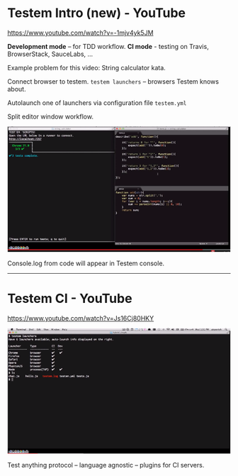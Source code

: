 # Testem Intro (new) - YouTube

<https://www.youtube.com/watch?v=-1mjv4yk5JM>

**Development mode** – for TDD workflow.
**CI mode** - testing on Travis, BrowserStack, SauceLabs, ...

Example problem for this video: String calculator kata.

Connect browser to testem. `testem launchers` – browsers Testem knows about.

Autolaunch one of launchers via configuration file `testem.yml`

Split editor window workflow.

![](assets/068ce1f6b19c8eb3f2ad2278ef8d740c.png)  

Console.log from code will appear in Testem console.

***

# Testem CI - YouTube

<https://www.youtube.com/watch?v=Js16Cj80HKY>

![](assets/496e5c244e7e520273fb25c7da73da4f.png)

Test anything protocol – language agnostic – plugins for CI servers.